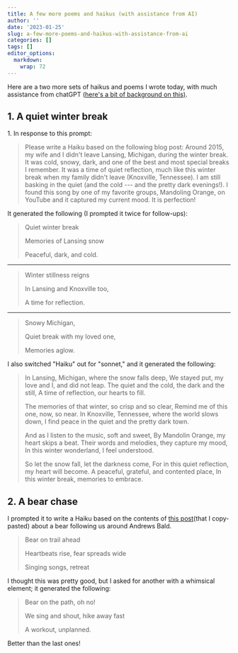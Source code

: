 ```yaml
---
title: A few more poems and haikus (with assistance from AI)
author: ''
date: '2023-01-25'
slug: a-few-more-poems-and-haikus-with-assistance-from-ai
categories: []
tags: []
editor_options: 
  markdown: 
    wrap: 72
---
```


Here are a two more sets of haikus and poems I wrote today, with much
assistance from chatGPT ([here's a bit of background on
this)](https://joshuamrosenberg.com/post/2023/01/25/three-haiku-with-help-from-ai/).

## 1. A quiet winter break

1\. In response to this prompt:

> Please write a Haiku based on the following blog post: Around 2015, my
> wife and I didn't leave Lansing, Michigan, during the winter break. It
> was cold, snowy, dark, and one of the best and most special breaks I
> remember. It was a time of quiet reflection, much like this winter
> break when my family didn't leave (Knoxville, Tennessee). I am still
> basking in the quiet (and the cold --- and the pretty dark evenings!).
> I found this song by one of my favorite groups, Mandoling Orange, on
> YouTube and it captured my current mood. It is perfection!

It generated the following (I prompted it twice for follow-ups):

> Quiet winter break
>
> Memories of Lansing snow
>
> Peaceful, dark, and cold.

---

> Winter stillness reigns
>
> In Lansing and Knoxville too,
>
> A time for reflection.

---

> Snowy Michigan,
>
> Quiet break with my loved one,
>
> Memories aglow.

I also switched "Haiku" out for "sonnet," and it generated the
following:

> In Lansing, Michigan, where the snow falls deep, We stayed put, my
> love and I, and did not leap. The quiet and the cold, the dark and the
> still, A time of reflection, our hearts to fill.
>
> The memories of that winter, so crisp and so clear, Remind me of this
> one, now, so near. In Knoxville, Tennessee, where the world slows
> down, I find peace in the quiet and the pretty dark town.
>
> And as I listen to the music, soft and sweet, By Mandolin Orange, my
> heart skips a beat. Their words and melodies, they capture my mood, In
> this winter wonderland, I feel understood.
>
> So let the snow fall, let the darkness come, For in this quiet
> reflection, my heart will become. A peaceful, grateful, and contented
> place, In this winter break, memories to embrace.

## 2. A bear chase

I prompted it to write a Haiku based on the contents of [this
post](https://joshuamrosenberg.com/post/2022/06/20/bear-chase/)(that I
copy-pasted) about a bear following us around Andrews Bald.

> Bear on trail ahead
>
> Heartbeats rise, fear spreads wide
>
> Singing songs, retreat

I thought this was pretty good, but I asked for another with a whimsical
element; it generated the following:

> Bear on the path, oh no!
>
> We sing and shout, hike away fast
>
> A workout, unplanned.

Better than the last ones!
